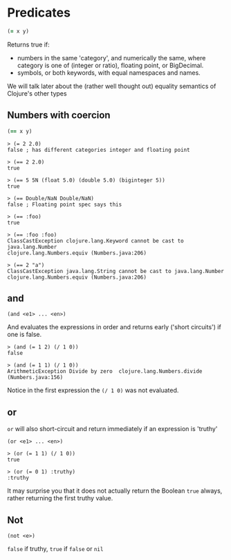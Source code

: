 # Predicates
```clojure
(= x y)
```

Returns true if:

* numbers in the same 'category', and numerically the same, where category is
one of (integer or ratio), floating point, or BigDecimal.
* symbols, or both keywords, with equal namespaces and names.

We will talk later about the (rather well thought out) equality semantics of
Clojure's other types

## Numbers with coercion
```clojure
(== x y)
```
    > (= 2 2.0)
    false ; has different categories integer and floating point

    > (== 2 2.0)
    true

    > (== 5 5N (float 5.0) (double 5.0) (biginteger 5))
    true

    > (== Double/NaN Double/NaN)
    false ; Floating point spec says this

    > (== :foo)
    true

    > (== :foo :foo)
    ClassCastException clojure.lang.Keyword cannot be cast to java.lang.Number
    clojure.lang.Numbers.equiv (Numbers.java:206)

    > (== 2 "a")
    ClassCastException java.lang.String cannot be cast to java.lang.Number
    clojure.lang.Numbers.equiv (Numbers.java:206)

## and
    (and <e1> ... <en>)

And evaluates the expressions in order and returns early ('short
circuits') if one is false.

    > (and (= 1 2) (/ 1 0))
    false

    > (and (= 1 1) (/ 1 0))
    ArithmeticException Divide by zero  clojure.lang.Numbers.divide (Numbers.java:156)

Notice in the first expression the `(/ 1 0)` was not evaluated.

## or
`or` will also short-circuit and return immediately if an expression is 'truthy'

    (or <e1> ... <en>)

    > (or (= 1 1) (/ 1 0))
    true

    > (or (= 0 1) :truthy)
    :truthy

It may surprise you that it does not actually return the Boolean `true` always,
rather returning the first truthy value.


## Not

    (not <e>)

`false` if <e> truthy, `true` if <e> `false` or `nil`
